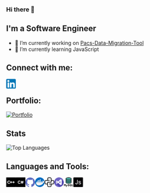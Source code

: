 ### Hi there 👋


## I'm a Software Engineer 

- 🔭 I’m currently working on [Pacs-Data-Migration-Tool](https://github.com/arjunraghurama/pacs-data-migration-tool)
- 🌱 I’m currently learning JavaScript

## Connect with me:

[<img align="left" alt="arjunraghurama | LinkedIn" width="26px" src="./assets/Linkedin.png" />][linkedin]


<br />

## Portfolio:

[![Portfolio](https://img.shields.io/website?style=for-the-badge&url=https%3A%2F%2Farjunraghurama.github.io%2Fcv%2F)](https://arjunraghurama.github.io/cv/ "Resume")
<br />

## Stats
<!-- Stats is obtained from below repo. 
https://github.com/anuraghazra/github-readme-stats
-->
<!--
![Repo stats](https://github-readme-stats.vercel.app/api?username=arjunraghurama&show_icons=true&theme=dark)
-->
![Top Languages](https://github-readme-stats.vercel.app/api/top-langs/?username=arjunraghurama&layout=compact&exclude_repo=cv&hide=css,scss,javascript,html&theme=dark)

## Languages and Tools:

[<img align="left" alt="C++" title="C++" width="26px" src="./assets/Cplusplus.png" />][cpp]
[<img align="left" alt="C#" title="C#" width="26px" src="./assets/Csharp.png" />][c#]
[<img align="left" alt="GitHub" title="Github" width="26px" src="./assets/Github.png" />][github]
[<img align="left" alt="Docker"  title="Docker" width="26px" src="./assets/Docker.png" />][docker]
[<img align="left" alt="Python" title="Python" width="26px" src="./assets/Python.png" />][python]
[<img align="left" alt="Visual Studio" title="Visual Studio" width="26px" src="./assets/VisualStudio.png" />][visualstudio]
[<img align="left" alt="MySQL" title="MySQL" width="26px" src="./assets/MySQL.png" />][mysql]
<img align="left"  title="JavaScript" alt=" " width="26px" src="./assets/java-script.png" />

[linkedin]: https://linkedin.com/in/arjunraghurama
[cpp]: http://www.cplusplus.com/
[c#]: https://docs.microsoft.com/en-us/dotnet/csharp/
[github]: https://github.com/
[docker]: https://www.docker.com/
[python]: https://www.python.org/
[visualstudio]: https://visualstudio.microsoft.com/
[mysql]: https://www.mysql.com/

<!--
-->
<!-- 
Solidity : https://user-images.githubusercontent.com/22273002/98341910-9f209400-2035-11eb-8cb9-319960aac71b.png
[<img align="left" alt=" " title="Solidity" width="26px" src="./assets/Solidity.png" />][solidity]
-->
<!--
<img align="left" alt=" " width="26px" src=" " />
![nodejs](https://user-images.githubusercontent.com/22273002/98466371-1e0ffb00-21f5-11eb-8e76-19f2f5ac475a.png)
!
-->

<!--
[Pacs Data Migration tool]: 
-->
